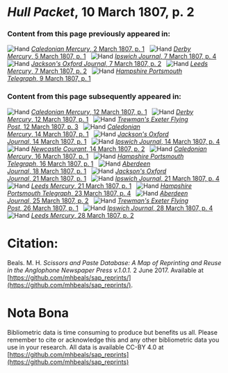 # *Hull Packet*, 10 March 1807, p. 2  
  
### Content from this page previously appeared in:  
![Hand](http://scissorsandpaste.net/wp-content/uploads/2017/06/smallhandpointer.png) [*Caledonian Mercury*, 2 March 1807, p. 1](https://mhbeals.github.io/sap_html/Caledonian-Mercury/Caledonian-Mercury-2-March-1807-p-1)  
![Hand](http://scissorsandpaste.net/wp-content/uploads/2017/06/smallhandpointer.png) [*Derby Mercury*, 5 March 1807, p. 1](https://mhbeals.github.io/sap_html/Derby-Mercury/Derby-Mercury-5-March-1807-p-1)  
![Hand](http://scissorsandpaste.net/wp-content/uploads/2017/06/smallhandpointer.png) [*Ipswich Journal*, 7 March 1807, p. 4](https://mhbeals.github.io/sap_html/Ipswich-Journal/Ipswich-Journal-7-March-1807-p-4)  
![Hand](http://scissorsandpaste.net/wp-content/uploads/2017/06/smallhandpointer.png) [*Jackson's Oxford Journal*, 7 March 1807, p. 2](https://mhbeals.github.io/sap_html/Jackson's-Oxford-Journal/Jackson's-Oxford-Journal-7-March-1807-p-2)  
![Hand](http://scissorsandpaste.net/wp-content/uploads/2017/06/smallhandpointer.png) [*Leeds Mercury*, 7 March 1807, p. 2](https://mhbeals.github.io/sap_html/Leeds-Mercury/Leeds-Mercury-7-March-1807-p-2)  
![Hand](http://scissorsandpaste.net/wp-content/uploads/2017/06/smallhandpointer.png) [*Hampshire Portsmouth Telegraph*, 9 March 1807, p. 1](https://mhbeals.github.io/sap_html/Hampshire-Portsmouth-Telegraph/Hampshire-Portsmouth-Telegraph-9-March-1807-p-1)  
  
### Content from this page subsequently appeared in:  
![Hand](http://scissorsandpaste.net/wp-content/uploads/2017/06/smallhandpointer.png) [*Caledonian Mercury*, 12 March 1807, p. 1](https://mhbeals.github.io/sap_html/Caledonian-Mercury/Caledonian-Mercury-12-March-1807-p-1)  
![Hand](http://scissorsandpaste.net/wp-content/uploads/2017/06/smallhandpointer.png) [*Derby Mercury*, 12 March 1807, p. 1](https://mhbeals.github.io/sap_html/Derby-Mercury/Derby-Mercury-12-March-1807-p-1)  
![Hand](http://scissorsandpaste.net/wp-content/uploads/2017/06/smallhandpointer.png) [*Trewman's Exeter Flying Post*, 12 March 1807, p. 3](https://mhbeals.github.io/sap_html/Trewman's-Exeter-Flying-Post/Trewman's-Exeter-Flying-Post-12-March-1807-p-3)  
![Hand](http://scissorsandpaste.net/wp-content/uploads/2017/06/smallhandpointer.png) [*Caledonian Mercury*, 14 March 1807, p. 1](https://mhbeals.github.io/sap_html/Caledonian-Mercury/Caledonian-Mercury-14-March-1807-p-1)  
![Hand](http://scissorsandpaste.net/wp-content/uploads/2017/06/smallhandpointer.png) [*Jackson's Oxford Journal*, 14 March 1807, p. 1](https://mhbeals.github.io/sap_html/Jackson's-Oxford-Journal/Jackson's-Oxford-Journal-14-March-1807-p-1)  
![Hand](http://scissorsandpaste.net/wp-content/uploads/2017/06/smallhandpointer.png) [*Ipswich Journal*, 14 March 1807, p. 4](https://mhbeals.github.io/sap_html/Ipswich-Journal/Ipswich-Journal-14-March-1807-p-4)  
![Hand](http://scissorsandpaste.net/wp-content/uploads/2017/06/smallhandpointer.png) [*Newcastle Courant*, 14 March 1807, p. 2](https://mhbeals.github.io/sap_html/Newcastle-Courant/Newcastle-Courant-14-March-1807-p-2)  
![Hand](http://scissorsandpaste.net/wp-content/uploads/2017/06/smallhandpointer.png) [*Caledonian Mercury*, 16 March 1807, p. 1](https://mhbeals.github.io/sap_html/Caledonian-Mercury/Caledonian-Mercury-16-March-1807-p-1)  
![Hand](http://scissorsandpaste.net/wp-content/uploads/2017/06/smallhandpointer.png) [*Hampshire Portsmouth Telegraph*, 16 March 1807, p. 1](https://mhbeals.github.io/sap_html/Hampshire-Portsmouth-Telegraph/Hampshire-Portsmouth-Telegraph-16-March-1807-p-1)  
![Hand](http://scissorsandpaste.net/wp-content/uploads/2017/06/smallhandpointer.png) [*Aberdeen Journal*, 18 March 1807, p. 1](https://mhbeals.github.io/sap_html/Aberdeen-Journal/Aberdeen-Journal-18-March-1807-p-1)  
![Hand](http://scissorsandpaste.net/wp-content/uploads/2017/06/smallhandpointer.png) [*Jackson's Oxford Journal*, 21 March 1807, p. 1](https://mhbeals.github.io/sap_html/Jackson's-Oxford-Journal/Jackson's-Oxford-Journal-21-March-1807-p-1)  
![Hand](http://scissorsandpaste.net/wp-content/uploads/2017/06/smallhandpointer.png) [*Ipswich Journal*, 21 March 1807, p. 4](https://mhbeals.github.io/sap_html/Ipswich-Journal/Ipswich-Journal-21-March-1807-p-4)  
![Hand](http://scissorsandpaste.net/wp-content/uploads/2017/06/smallhandpointer.png) [*Leeds Mercury*, 21 March 1807, p. 1](https://mhbeals.github.io/sap_html/Leeds-Mercury/Leeds-Mercury-21-March-1807-p-1)  
![Hand](http://scissorsandpaste.net/wp-content/uploads/2017/06/smallhandpointer.png) [*Hampshire Portsmouth Telegraph*, 23 March 1807, p. 4](https://mhbeals.github.io/sap_html/Hampshire-Portsmouth-Telegraph/Hampshire-Portsmouth-Telegraph-23-March-1807-p-4)  
![Hand](http://scissorsandpaste.net/wp-content/uploads/2017/06/smallhandpointer.png) [*Aberdeen Journal*, 25 March 1807, p. 2](https://mhbeals.github.io/sap_html/Aberdeen-Journal/Aberdeen-Journal-25-March-1807-p-2)  
![Hand](http://scissorsandpaste.net/wp-content/uploads/2017/06/smallhandpointer.png) [*Trewman's Exeter Flying Post*, 26 March 1807, p. 1](https://mhbeals.github.io/sap_html/Trewman's-Exeter-Flying-Post/Trewman's-Exeter-Flying-Post-26-March-1807-p-1)  
![Hand](http://scissorsandpaste.net/wp-content/uploads/2017/06/smallhandpointer.png) [*Ipswich Journal*, 28 March 1807, p. 4](https://mhbeals.github.io/sap_html/Ipswich-Journal/Ipswich-Journal-28-March-1807-p-4)  
![Hand](http://scissorsandpaste.net/wp-content/uploads/2017/06/smallhandpointer.png) [*Leeds Mercury*, 28 March 1807, p. 2](https://mhbeals.github.io/sap_html/Leeds-Mercury/Leeds-Mercury-28-March-1807-p-2)  


# Citation: 

Beals. M. H. *Scissors and Paste Database: A Map of Reprinting and Reuse in the Anglophone Newspaper Press v.1.0.1.* 2 June 2017. Available at [https://github.com/mhbeals/sap_reprints/](https://github.com/mhbeals/sap_reprints/). 

# Nota Bona

Bibliometric data is time consuming to produce but benefits us all. Please remember to cite or acknowledge this and any other bibliometric data you use in your research. All data is available CC-BY 4.0 at [https://github.com/mhbeals/sap_reprints](https://github.com/mhbeals/sap_reprints)